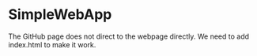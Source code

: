 # SimpleWebApp
The GitHub page does not direct to the webpage directly.
We need to add index.html to make it work.
